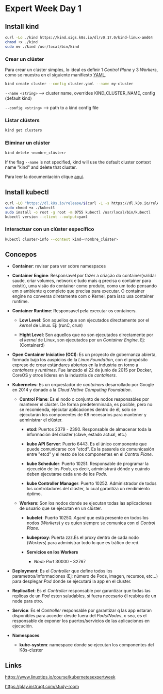 # Expert Week Day 1

## Install kind

```sh
curl -Lo ./kind https://kind.sigs.k8s.io/dl/v0.17.0/kind-linux-amd64
chmod +x ./kind
sudo mv ./kind /usr/local/bin/kind
```

### Crear un clúster

Para crear un clúster simples, lo ideal es definir 1 *Control Plane* y 3 *Workers*, como se muestra en el siguiente manifiesto [YAML](../files/cluster-kind.yaml).

```sh
kind create cluster --config cluster.yaml --name my-cluster
```

`--name <string>` --> cluster name, overrides KIND_CLUSTER_NAME, config (default kind)

`--config <string>` --> path to a kind config file

### Listar clústers

```sh
kind get clusters
```

### Eliminar un clúster

```sh
kind delete <nombre_clúster>
```

If the flag `--name` is not specified, kind will use the default cluster context name "kind" and delete that cluster.

Para leer la documentación clique [aqui](https://kind.sigs.k8s.io/).

## Install kubectl

```sh
curl -LO "https://dl.k8s.io/release/$(curl -L -s https://dl.k8s.io/release/stable.txt)/bin/linux/amd64/kubectl"
sudo chmod +x ./kubectl
sudo install -o root -g root -m 0755 kubectl /usr/local/bin/kubectl
kubectl version --client --output=yaml
```

### Interactuar con un clúster específico

```sh
kubectl cluster-info --context kind-<nombre_clúster>
```

## Concepos

- **Container**: revisar para ver sobre namespaces

- **Container Engine**: Responsavel por fazer a criação do container(validar saude, criar volumes, network e tudo mais q precisa o container para existir), uma visão do container como produto, como um todo pensando em o ambiente q completo que precisa para executar. O container engine no conversa diretamente com o Kernel, para isso usa container runtime.

- **Container Runtime**: Responsavel pela executar os containers.

  - **Low Level**: Son aquellos que son ejecutados directamente por el *kernel* de Linux. Ej: (runC, crun)

  - **Hight Level**: Son aquellos que no son ejecutados directamente por el *kernel* de Linux, son ejecutados por un *Container Engine*. Ej: (Containerd)

- **Open Container Iniciative (OCI)**: Es un proyecto de gobernanza abierta, formado bajo los auspicios de la *Linux Foundation*, con el propósito expreso de crear estándares abiertos en la industria en torno a *containers* y *runtimes*. Fue lanzado el 22 de junio de 2015 por Docker, CoreOS y otros líderes en la industria de *containers*.

- **Kubernetes**: Es un orquestador de *containers* desarrollado por Google en 2014 y donado a la *Cloud Native Computing Foundation*.
  - **Control Plane**: Es el nodo o conjunto de nodos responsables por mantener el clúster. De forma predeterminada, es posible, pero no se recomienda, ejecutar aplicaciones dentro de él, solo se ejecutarán los componentes de K8 necesarios para mantener y administrar el clúster.
    - **etcd**: Puertos 2379 - 2390. Responsable de almacenar toda la información del clúster (clave, estado actual, etc.)

    - **kube API Server**: Puerto 6443. Es el único componente que puede comunicarse con "etcd". Es la pasarela de comunicasión entre "etcd" y el resto de los componentes en el *Control Plane*.

    - **kube Scheduler**: Puerto 10251. Responsable de programar la ejecución de los *Pods*, es decir, administrará dónde y cuándo deben ejecutarse cada uno de los *Pods*.

    - **kube Controller Manager**: Puerto 10252. Administrador de todos los controladores del clúster, lo cual garantiza un rendimiento óptimo.

  - **Workers**: Son los nodos donde se ejecutan todas las aplicaciones de usuario que se ejecutan en un clúster.
    - **kubelet**: Puerto 10250. *Agent* que está presente en todos los nodos (*Workers*) y es quien siempre se comunica con el *Control Plane*.

    - **kubeproxy**: Puerta zzz.Es el proxy dentro de cada nodo (*Workers*) para administrar todo lo que es tráfico de red.

    - **Servicios en los Workers**
      - *Node Port* 30000 - 32767

- **Deployment**: Es el *Controller* que define todos los parametros/informaciones (Ej: número de Pods, imagen, recursos, etc...) para desplegar *Pod* donde se ejecutará la app en el cluster.

- **ReplicaSet**: Es el *Controller* responsable por garantizar que todas las replicas de un *Pod* esten saludables, si fuera necesario él reubica de un node para otro.

- **Service**: Es el *Controller* responsable por garantizar q las app estaran disponibles para acceder desde fuera del *Pods/Nodes*, o sea, es el responsable de exponer los puertos/servicios de las aplicaciones en ejecución.

- **Namespaces**
  - **kube-system**: namespace donde se ejecutan los componentes del K8s-cluster

## Links

<https://www.linuxtips.io/course/kubernetesexpertweek>

<https://play.instruqt.com/study-room>
